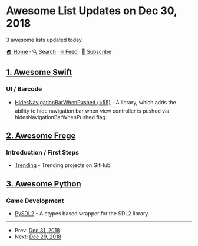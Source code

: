 # Awesome List Updates on Dec 30, 2018

3 awesome lists updated today.

[🏠 Home](/README.md) · [🔍 Search](https://www.trackawesomelist.com/search/) · [🔥 Feed](https://www.trackawesomelist.com/rss.xml) · [📮 Subscribe](https://trackawesomelist.us17.list-manage.com/subscribe?u=d2f0117aa829c83a63ec63c2f&id=36a103854c)



## [1. Awesome Swift](/content/matteocrippa/awesome-swift/README.md)

### UI / Barcode

*   [HidesNavigationBarWhenPushed (⭐55)](https://github.com/gontovnik/HidesNavigationBarWhenPushed) - A library, which adds the ability to hide navigation bar when view controller is pushed via hidesNavigationBarWhenPushed flag.

## [2. Awesome Frege](/content/sfischer13/awesome-frege/README.md)

### Introduction / First Steps

*   [Trending](https://github.com/trending?l=frege) - Trending projects on GitHub.

## [3. Awesome Python](/content/vinta/awesome-python/README.md)

### Game Development

*   [PySDL2](https://pysdl2.readthedocs.io) - A ctypes based wrapper for the SDL2 library.

---

- Prev: [Dec 31, 2018](/content/2018/12/31/README.md)
- Next: [Dec 29, 2018](/content/2018/12/29/README.md)